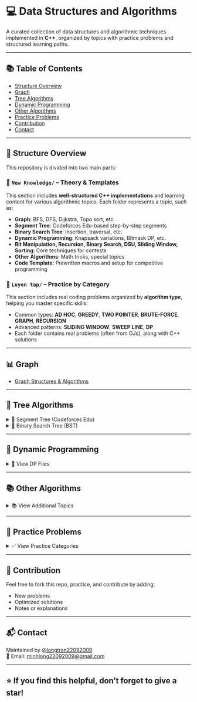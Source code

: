 # 💻 Data Structures and Algorithms

A curated collection of data structures and algorithmic techniques implemented in **C++**, organized by topics with practice problems and structured learning paths.

---

## 📚 Table of Contents
- [Structure Overview](#-structure-overview)
- [Graph](#-graph)
- [Tree Algorithms](#-tree-algorithms)
- [Dynamic Programming](#-dynamic-programming)
- [Other Algorithms](#-other-algorithms)
- [Practice Problems](#-practice-problems)
- [Contribution](#-contribution)
- [Contact](#-contact)

---

## 📁 Structure Overview

This repository is divided into two main parts:

### 🔹 `New Knowledge/` – Theory & Templates
This section includes **well-structured C++ implementations** and learning content for various algorithmic topics. Each folder represents a topic, such as:

- **Graph**: BFS, DFS, Dijkstra, Topo sort, etc.
- **Segment Tree**: Codeforces Edu-based step-by-step segments
- **Binary Search Tree**: Insertion, traversal, etc.
- **Dynamic Programming**: Knapsack variations, Bitmask DP, etc.
- **Bit Manipulation, Recursion, Binary Search, DSU, Sliding Window, Sorting**: Core techniques for contests
- **Other Algorithms**: Math tricks, special topics
- **Code Template**: Prewritten macros and setup for competitive programming

### 🔸 `Luyen tap/` – Practice by Category
This section includes real coding problems organized by **algorithm type**, helping you master specific skills:

- Common types: **AD HOC**, **GREEDY**, **TWO POINTER**, **BRUTE-FORCE**, **GRAPH**, **RECURSION**
- Advanced patterns: **SLIDING WINDOW**, **SWEEP LINE**, **DP**
- Each folder contains real problems (often from OJs), along with C++ solutions

---

## 📊 Graph
- [Graph Structures & Algorithms](https://github.com/longtran22092009/Data-Structure/tree/main/New%20Knowledge/Graph)

---

## 🌳 Tree Algorithms

<details>
<summary>🌴 Segment Tree (Codeforces Edu)</summary>

- [Part 1 (Lesson 4)](https://codeforces.com/edu/course/2/lesson/4)
  - [Step 1](https://github.com/longtran22092009/Data-Structure/tree/main/New%20Knowledge/Segment%20Tree/Part%201/Step%201)
  - [Step 2](https://github.com/longtran22092009/Data-Structure/tree/main/New%20Knowledge/Segment%20Tree/Part%201/Step%202)
  - [Step 3](https://github.com/longtran22092009/Data-Structure/tree/main/New%20Knowledge/Segment%20Tree/Part%201/Step%203)
  - [Step 4](https://github.com/longtran22092009/Data-Structure/tree/main/New%20Knowledge/Segment%20Tree/Part%201/Step%204)

- [Part 2 (Lesson 5)](https://codeforces.com/edu/course/2/lesson/5)
  - [Step 1](https://github.com/longtran22092009/Data-Structure/tree/main/New%20Knowledge/Segment%20Tree/Part%202/Step%201)
  - [Step 2](https://github.com/longtran22092009/Data-Structure/tree/main/New%20Knowledge/Segment%20Tree/Part%202/Step%202)
  - [Step 3](https://github.com/longtran22092009/Data-Structure/tree/main/New%20Knowledge/Segment%20Tree/Part%202/Step%203)
  - [Step 4](https://github.com/longtran22092009/Data-Structure/tree/main/New%20Knowledge/Segment%20Tree/Part%202/Step%204)

</details>

<details>
<summary>🌲 Binary Search Tree (BST)</summary>

- [BST Folder](https://github.com/longtran22092009/Data_Structures_and_Algorithms/tree/main/New%20Knowledge/Binary%20Search%20Tree)

</details>

---

## 🧠 Dynamic Programming

<details>
<summary>🧠 View DP Files</summary>

- [0-1 Knapsack](https://github.com/longtran22092009/Data_Structures_and_Algorithms/blob/main/New%20Knowledge/Dynamic%20Programming/0-1%20Knapsack.cpp)  
- [Bitmask DP](https://github.com/longtran22092009/Data_Structures_and_Algorithms/blob/main/New%20Knowledge/Dynamic%20Programming/Bitmask%20DP.cpp)  
- [Bounded Knapsack](https://github.com/longtran22092009/Data_Structures_and_Algorithms/blob/main/New%20Knowledge/Dynamic%20Programming/Bounded%20Knapsack.cpp)  
- [Counting Solutions](https://github.com/longtran22092009/Data_Structures_and_Algorithms/blob/main/New%20Knowledge/Dynamic%20Programming/Counting%20Solutions.cpp)  
- [Multi-dimensional Knapsack](https://github.com/longtran22092009/Data_Structures_and_Algorithms/blob/main/New%20Knowledge/Dynamic%20Programming/Multi-dimensional%20Knapsack.cpp)  
- [Subset Sum Knapsack](https://github.com/longtran22092009/Data_Structures_and_Algorithms/blob/main/New%20Knowledge/Dynamic%20Programming/Subset%20Sum%20Knapsack.cpp)  
- [Unbounded Knapsack](https://github.com/longtran22092009/Data_Structures_and_Algorithms/blob/main/New%20Knowledge/Dynamic%20Programming/Unbounded%20Knapsack.cpp)

</details>

---

## 📚 Other Algorithms

<details>
<summary>📚 View Additional Topics</summary>

- 🧮 [Mathematics & Miscellaneous](https://github.com/longtran22092009/Data-Structure/tree/main/New%20Knowledge/Other%20algorithm)  
- ⚙️ [My Code Template](https://github.com/longtran22092009/Data_Structures_and_Algorithms/blob/main/Code%20Template.cpp)

</details>

---

## 🧪 Practice Problems

<details>
<summary>✅ View Practice Categories</summary>

- [AD HOC](https://github.com/longtran22092009/Data_Structures_and_Algorithms/tree/main/Luyen%20tap/AD%20HOC%20%E2%9C%94!!!)  
- [GAME](https://github.com/longtran22092009/Data_Structures_and_Algorithms/tree/main/Luyen%20tap/GAME%20%E2%9C%94)  
- [GREEDY (THAM LAM)](https://github.com/longtran22092009/Data_Structures_and_Algorithms/tree/main/Luyen%20tap/THAM%20LAM%20%E2%9C%94)  
- [COMBINATORICS (TO HOP)](https://github.com/longtran22092009/Data_Structures_and_Algorithms/tree/main/Luyen%20tap/TO%20HOP%20%E2%9C%94!!!)  
- [TWO POINTER (HAI CON TRO)](https://github.com/longtran22092009/Data_Structures_and_Algorithms/tree/main/Luyen%20tap/TWO%20POINTER%20%E2%9C%94)  
- [BRUTE-FORCE (VET CAN)](https://github.com/longtran22092009/Data_Structures_and_Algorithms/tree/main/Luyen%20tap/VET%20CAN%20%E2%9C%94)  
- [RECURSION (DE QUY)](https://github.com/longtran22092009/Data_Structures_and_Algorithms/tree/main/Luyen%20tap/DE%20QUY)  
- [GRAPH (DO THI)](https://github.com/longtran22092009/Data_Structures_and_Algorithms/tree/main/Luyen%20tap/DO%20THI)  
- [DP (QUY HOACH DONG)](https://github.com/longtran22092009/Data_Structures_and_Algorithms/tree/main/Luyen%20tap/DP)  
- [SLIDING WINDOW (CUA SO TRUOT)](https://github.com/longtran22092009/Data_Structures_and_Algorithms/tree/main/Luyen%20tap/SLIDING%20WINDOW)  
- [SWEEP LINE (DUONG QUET)](https://github.com/longtran22092009/Data_Structures_and_Algorithms/tree/main/Luyen%20tap/SWEEP%20LINE%20✔)

</details>

---

## 🚀 Contribution

Feel free to fork this repo, practice, and contribute by adding:
- New problems
- Optimized solutions
- Notes or explanations

---

## 📬 Contact

Maintained by [@longtran22092009](https://github.com/longtran22092009)  
📧 Email: minhlong22092009@gmail.com

---

## ⭐ If you find this helpful, don’t forget to give a star!
